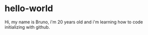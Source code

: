 # hello-world

Hi, my name is Bruno, i'm 20 years old and i'm learning how to code initializing with github.

